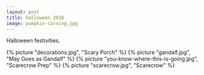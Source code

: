 ```yaml
---
layout: post
title: halloween 2016
image: pumpkin-carving.jpg
---
```


Halloween festivities.

<!--more-->

{% picture "decorations.jpg", "Scary Porch" %} {% picture "gandalf.jpg", "May
Goes as Gandalf" %} {% picture "you-know-where-this-is-going.jpg", "Scarecrow
Prep" %} {% picture "scarecrow.jpg", "Scarecrow" %}
